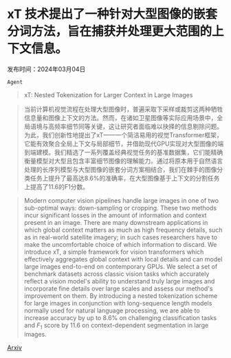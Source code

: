 # xT 技术提出了一种针对大型图像的嵌套分词方法，旨在捕获并处理更大范围的上下文信息。

发布时间：2024年03月04日

`Agent`

> xT: Nested Tokenization for Larger Context in Large Images

> 当前计算机视觉流程在处理大型图像时，普遍采取下采样或裁剪这两种牺牲信息量和图像上下文的方法。然而，在诸如卫星图像等实际应用场景中，全局语境与高频率细节同等关键，这让研究者面临难以抉择的信息剔除问题。为此，我们创新性地提出了xT——一个简洁易用的视觉Transformer框架，它能有效聚合全局上下文与局部细节，并借助现代GPU实现对大型图像的端到端建模。我们精选了一系列覆盖经典视觉任务的基准数据集，它们能精确衡量模型对大型且包含丰富细节图像的理解能力。通过将原本用于自然语言处理的长序列模型与大型图像的嵌套分词方案相结合，我们在棘手的图像分类任务上提升了最高达8.6%的准确率，在大型图像基于上下文的分割任务上提高了11.6的F1分数。

> Modern computer vision pipelines handle large images in one of two sub-optimal ways: down-sampling or cropping. These two methods incur significant losses in the amount of information and context present in an image. There are many downstream applications in which global context matters as much as high frequency details, such as in real-world satellite imagery; in such cases researchers have to make the uncomfortable choice of which information to discard. We introduce xT, a simple framework for vision transformers which effectively aggregates global context with local details and can model large images end-to-end on contemporary GPUs. We select a set of benchmark datasets across classic vision tasks which accurately reflect a vision model's ability to understand truly large images and incorporate fine details over large scales and assess our method's improvement on them. By introducing a nested tokenization scheme for large images in conjunction with long-sequence length models normally used for natural language processing, we are able to increase accuracy by up to 8.6% on challenging classification tasks and $F_1$ score by 11.6 on context-dependent segmentation in large images.

[Arxiv](https://arxiv.org/abs/2403.01915)